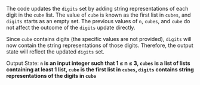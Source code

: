 The code updates the `digits` set by adding string representations of each digit in the `cube` list. The value of `cube` is known as the first list in `cubes`, and `digits` starts as an empty set. The previous values of `n`, `cubes`, and `cube` do not affect the outcome of the `digits` update directly.

Since `cube` contains digits (the specific values are not provided), `digits` will now contain the string representations of those digits. Therefore, the output state will reflect the updated `digits` set.

Output State: **`n` is an input integer such that 1 ≤ n ≤ 3, `cubes` is a list of lists containing at least 1 list, `cube` is the first list in `cubes`, `digits` contains string representations of the digits in `cube`**